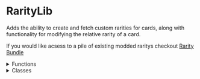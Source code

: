 # RarityLib

Adds the ability to create and fetch custom rarities for cards, along with functionality for modifying the relative rarity of a card.

If you would like acsess to a pile of existing modded raritys checkout [Rarity Bundle](https://rounds.thunderstore.io/package/CrazyCoders/RarityBundle/)

<details>
<summary>Functions</summary>
### AddRarity()
```cs
int AddRarity(string name, float relativeRarity, Color color, Color colorOff)
```
#### Description
Adds a new rarity for cards to utilize and returns the curent number of raritys regestered.

#### Parameters
- *string* `name` the name of the rarity to add.
- *float* `relativeRarity` how rare should it be (Common is 1, Rare is 0.1).
- *Color* `color` what color should the rarity be when the card is selected.
- *Color* `colorOff` what color should the rarity be when the card is not selected.

#### Example Usage
```CSHARP
RarityUtils.AddRarity("Legendary", 0.025f, new Color(1, 1, 0), new Color(0.7f, 0.7f, 0));
```

#### Notes
AddRarity should be utilized in your mod's Awake function, that way the rarities are present before building the cards that need them.

### GetRarity()
```cs
CardInfo.Rarity GetRarity(string rarityName)
```
#### Description
Returns the rarity with the given name if it exists, otherwise returns Common.
Can not be called untill after the rarities are finalized in RarityLib's start function.

#### Parameters
- *string* `rarityName` the rarity to fetch.

#### Example Usage
```CSHARP
RarityUtils.GetRarity("Legendary");
```

### GetRarityData()
```cs
Rarity GetRarityData(CardInfo.Rarity rarity)
```
#### Description
Returns the data for a rarity.

#### Parameters
- *CardInfo.Rarity* `rarity` the rarity data to fetch.

#### Example Usage
```CSHARP
RarityUtils.GetRarityData(CardInfo.Rarity.Common);
```

### GetCardRarityModifier()
```cs
float GetCardRarityModifier(CardInfo card)
```
#### Description
Returns the rarity modifier for a card.

#### Parameters
- *CardInfo* `card` the rarity data to fetch.

#### Example Usage
```CSHARP
float rarityMod = RarityUtils.GetCardRarityModifier(card);
UnityEngine.Debug.Log(rarityMod);
```

### SetCardRarityModifier()
```cs
void SetCardRarityModifier(CardInfo card, float modifier)
```
#### Description
Sets the default rarity modifier for a card.

#### Parameters
- *CardInfo* `card` the rarity data to fetch.
- *float* `modifier` the new default rarity modifier for the card.

#### Example Usage
```CSHARP
RarityUtils.SetCardRarityModifier(card, 5);
```

### AjustCardRarityModifier()
```cs
void AjustCardRarityModifier(CardInfo card, float add = 0, float mul = 0)
```
#### Description
Adjusts the rarity modifier for a card.

#### Parameters
- *CardInfo* `card` the rarity data to fetch.
- *float* `add` the amount the default rarity modifier is adjusted by additively.
- *float* `mul` the amount the default rarity modifier is adjusted by multiplicatively. Applies after the additive modifier.

#### Example Usage
```CSHARP
RarityUtils.AjustCardRarityModifier(CardInfo card, 5, 100)
```
</details>

<details>
<summary>Classes</summary>

### Rarity

#### Description

The information about a given card rarity.

#### Fields

- string name
  - The name of a rarity.
- float relativeRarity
  - How common the rarity is compared to commons.
- float calculatedRarity
  - No idea.
- Color color
  - The color of the rarity when a card is selected.
- Color colorOff
  - The color of the rarity when a card is not selected.
- CardInfo.Rarity value
  - The CardInfo rarity of a card rarity.
</details>